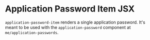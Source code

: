Application Password Item JSX
=======

`application-password-item` renders a single application password. It's meant to be used with the `application-password` component at `me/application-passwords`.
